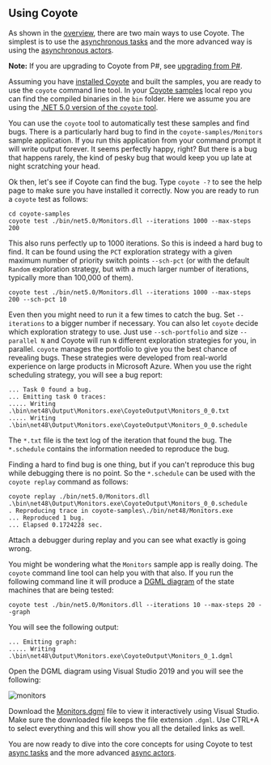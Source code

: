 ## Using Coyote

As shown in the [overview](../index.md), there are two main ways to use Coyote.
The simplest is to use the [asynchronous tasks](../programming-models/tasks/overview.md) and the
more advanced way is using the [asynchronous actors](../programming-models/actors/overview.md).

**Note:** If you are upgrading to Coyote from P#, see [upgrading from
P#](upgrade-from-psharp.md).

Assuming you have [installed Coyote](install.md) and built the samples, you
are ready to use the `coyote` command line tool. In your [Coyote
samples](http://github.com/microsoft/coyote-samples) local repo you can find the compiled binaries
in the `bin` folder.  Here we assume you are using the [.NET 5.0 version of the `coyote` tool](install.md#installing-the-net-core-31-coyote-tool).

You can use the `coyote` tool to automatically test these samples and find bugs. There is a
particularly hard bug to find in the `coyote-samples/Monitors` sample application. If you run this
application from your command prompt it will write output forever. It seems perfectly happy,
right?  But there is a bug that happens rarely, the kind of pesky bug that would keep you up late at
night scratching your head.

Ok then, let's see if Coyote can find the bug. Type `coyote -?` to see the help page to make sure
you have installed it correctly.  Now you are ready to run a `coyote` test as follows:

```plain
cd coyote-samples
coyote test ./bin/net5.0/Monitors.dll --iterations 1000 --max-steps 200
```

This also runs perfectly up to 1000 iterations. So this is indeed a hard bug to find. It can be
found using the `PCT` exploration strategy with a given maximum number of priority switch points
`--sch-pct` (or with the default `Random` exploration strategy, but with a much larger number of
iterations, typically more than 100,000 of them).

```plain
coyote test ./bin/net5.0/Monitors.dll --iterations 1000 --max-steps 200 --sch-pct 10
```

Even then you might need to run it a few times to catch the bug. Set `--iterations` to a bigger
number if necessary. You can also let `coyote` decide which exploration strategy to use. Just use
`--sch-portfolio` and size `--parallel N` and Coyote will run `N` different exploration strategies
for you, in parallel. `coyote` manages the portfolio to give you the best chance of revealing bugs.
These strategies were developed from real-world experience on large products in Microsoft Azure.
When you use the right scheduling strategy, you will see a bug report:

```plain
... Task 0 found a bug.
... Emitting task 0 traces:
..... Writing .\bin\net48\Output\Monitors.exe\CoyoteOutput\Monitors_0_0.txt
..... Writing .\bin\net48\Output\Monitors.exe\CoyoteOutput\Monitors_0_0.schedule
```

The `*.txt` file is the text log of the iteration that found the bug. The `*.schedule` contains the information needed to reproduce the bug.

Finding a hard to find bug is one thing, but if you can't reproduce this bug while debugging there
is no point. So the `*.schedule` can be used with the `coyote replay` command as follows:

```plain
coyote replay ./bin/net5.0/Monitors.dll .\bin\net48\Output\Monitors.exe\CoyoteOutput\Monitors_0_0.schedule
. Reproducing trace in coyote-samples\./bin/net48/Monitors.exe
... Reproduced 1 bug.
... Elapsed 0.1724228 sec.
```

Attach a debugger during replay and you can see what exactly is going wrong.

You might be wondering what the `Monitors` sample app is really doing. The `coyote` command line
tool can help you with that also. If you run the following command line it will produce a [DGML
diagram](../tools/dgml.md) of the state machines that are being tested:

```plain
coyote test ./bin/net5.0/Monitors.dll --iterations 10 --max-steps 20 --graph
```

You will see the following output:

```plain
... Emitting graph:
..... Writing .\bin\net48\Output\Monitors.exe\CoyoteOutput\Monitors_0_1.dgml
```

Open the DGML diagram using Visual Studio 2019 and you will see the following:

![monitors](../assets/images/Monitors.svg)

Download the [Monitors.dgml](../assets/images/Monitors.dgml) file to view it
interactively using Visual Studio. Make sure the downloaded file keeps the file extension `.dgml`.
Use CTRL+A to select everything and this will show you all the detailed links as well.

You are now ready to dive into the core concepts for using Coyote to test [async
tasks](../programming-models/tasks/overview.md) and the more advanced [async
actors](../programming-models/actors/overview.md).
